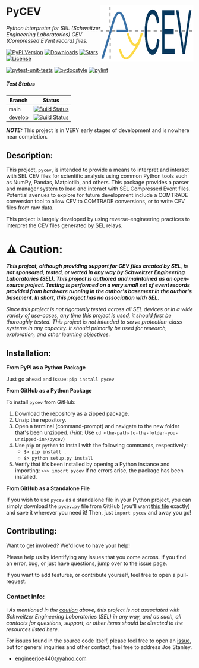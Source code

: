 # PyCEV <img src="https://raw.githubusercontent.com/engineerjoe440/pycev/main/logo/pycev.png" width="250" alt="logo" align="right">
*Python interpreter for SEL (Schweitzer Engineering Laboratories) CEV (Compressed EVent record) files.*

[![PyPI Version](https://img.shields.io/pypi/v/pycev.svg?color=blue&logo=pypi&logoColor=white)](https://pypi.org/project/pycev/)
[![Downloads](https://pepy.tech/badge/pycev)](https://pepy.tech/project/pycev)
[![Stars](https://img.shields.io/github/stars/engineerjoe440/pycev?logo=github)](https://github.com/engineerjoe440/pycev/)
[![License](https://img.shields.io/pypi/l/pycev.svg?color=blue)](https://github.com/engineerjoe440/pycev/blob/master/LICENSE.txt)


[![pytest-unit-tests](https://github.com/engineerjoe440/pycev/actions/workflows/pytest-unit-tests.yml/badge.svg)](https://github.com/engineerjoe440/pycev/actions/workflows/pytest-unit-tests.yml)
[![pydocstyle](https://github.com/engineerjoe440/pycev/actions/workflows/pydocstyle.yml/badge.svg)](https://github.com/engineerjoe440/pycev/actions/workflows/pydocstyle.yml)
[![pylint](https://github.com/engineerjoe440/pycev/actions/workflows/pylint.yml/badge.svg)](https://github.com/engineerjoe440/pycev/actions/workflows/pylint.yml)

##### Test Status
| **Branch** | **Status** |
|------------|------------|
| main       | [![Build Status](https://jenkins.stanleysolutionsnw.com/buildStatus/icon?job=PyCEV-Functional-Test%2Fmain)](https://jenkins.stanleysolutionsnw.com/job/PyCEV-Functional-Test/job/main/) |
| develop    | [![Build Status](https://jenkins.stanleysolutionsnw.com/buildStatus/icon?job=PyCEV-Functional-Test%2Fdevelop)](https://jenkins.stanleysolutionsnw.com/job/PyCEV-Functional-Test/job/develop/) |

***NOTE:*** This project is in VERY early stages of development and is nowhere near completion.

## Description:
This project, `pycev`, is intended to provide a means to interpret and interact with SEL CEV files
for scientific analysis using common Python tools such as NumPy, Pandas, Matplotlib, and others.
This package provides a parser and manager system to load and interact with SEL Compressed Event
files. Potential avenues to explore for future development include a COMTRADE conversion tool to
allow CEV to COMTRADE conversions, or to write CEV files from raw data.

This project is largely developed by using reverse-engineering practices to interpret
the CEV files generated by SEL relays.

# :warning: Caution:
***This project, although providing support for CEV files created by SEL, is not
sponsored, tested, or vetted in any way by Schweitzer Engineering Laboratories (SEL).
This project is authored and maintained as an open-source project. Testing is performed
on a very small set of event records provided from hardware running in the author's
basement in the author's basement. In short, this project has no association with SEL.***

*Since this project is not rigorously tested across all SEL devices or in a wide variety
of use-cases, any time this project is used, it should first be thoroughly tested. This
project is not intended to serve protection-class systems in any capacity. It should
primarily be used for research, exploration, and other learning objectives.*

## Installation:

**From PyPI as a Python Package**

Just go ahead and issue: `pip install pycev`

**From GitHub as a Python Package**

To install `pycev` from GitHub:

1. Download the repository as a zipped package.
2. Unzip the repository.
3. Open a terminal (command-prompt) and navigate to the new folder that's been unzipped.
(*Hint:* Use `cd <the-path-to-the-folder-you-unzipped-in>/pycev`)
4. Use `pip` or `python` to install with the following commands, respectively:
    - `$> pip install .`
    - `$> python setup.py install`
5. Verify that it's been installed by opening a Python instance and importing:
    `>>> import pycev` If no errors arise, the package has been installed.

**From GitHub as a Standalone File**

If you wish to use `pycev` as a standalone file in your Python project, you can simply
download the `pycev.py` file from GitHub (you'll want
[this file](https://github.com/engineerjoe440/pycev/blob/main/pycev/pycev.py) exactly)
and save it wherever you need it! Then, just `import pycev` and away you go!

## Contributing:

Want to get involved? We'd love to have your help!

Please help us by identifying any issues that you come across. If you find an error,
bug, or just have questions, jump over to the
[issue](https://github.com/engineerjoe440/pycev/issues) page.

If you want to add features, or contribute yourself, feel free to open a pull-request.

### Contact Info:
:information_source: *As mentioned in the
[caution](https://github.com/engineerjoe440/pycev#warning-caution) above, this
project is not associated with Schweitzer Engineering Laboratories (SEL) in any
way, and as such, all contacts for questions, support, or other items should be
directed to the resources listed here.*

For issues found in the source code itself, please feel free to open an
[issue](https://github.com/engineerjoe440/pycev/issues), but for general inquiries
and other contact, feel free to address Joe Stanley.

- [engineerjoe440@yahoo.com](mailto:engineerjoe440@yahoo.com)
